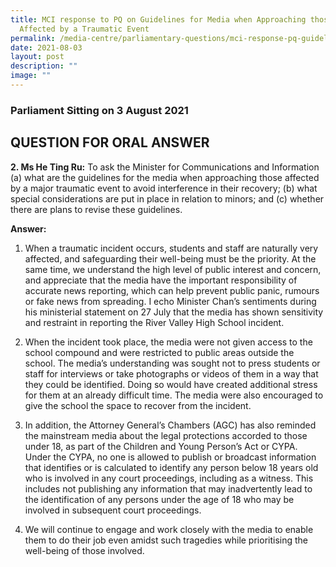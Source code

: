```yaml
---
title: MCI response to PQ on Guidelines for Media when Approaching those
  Affected by a Traumatic Event
permalink: /media-centre/parliamentary-questions/mci-response-pq-guidelines-media-approach-traumatic-event/
date: 2021-08-03
layout: post
description: ""
image: ""
---
```

### Parliament Sitting on 3 August 2021

QUESTION FOR ORAL ANSWER
------------------------

  
**2\. Ms He Ting Ru:** To ask the Minister for Communications and Information (a) what are the guidelines for the media when approaching those affected by a major traumatic event to avoid interference in their recovery; (b) what special considerations are put in place in relation to minors; and (c) whether there are plans to revise these guidelines.  
  
**Answer:**  

1. When a traumatic incident occurs, students and staff are naturally very affected, and safeguarding their well-being must be the priority. At the same time, we understand the high level of public interest and concern, and appreciate that the media have the important responsibility of accurate news reporting, which can help prevent public panic, rumours or fake news from spreading. I echo Minister Chan’s sentiments during his ministerial statement on 27 July that the media has shown sensitivity and restraint in reporting the River Valley High School incident.  
  
2. When the incident took place, the media were not given access to the school compound and were restricted to public areas outside the school. The media’s understanding was sought not to press students or staff for interviews or take photographs or videos of them in a way that they could be identified. Doing so would have created additional stress for them at an already difficult time. The media were also encouraged to give the school the space to recover from the incident.   
  
3. In addition, the Attorney General’s Chambers (AGC) has also reminded the mainstream media about the legal protections accorded to those under 18, as part of the Children and Young Person’s Act or CYPA. Under the CYPA, no one is allowed to publish or broadcast information that identifies or is calculated to identify any person below 18 years old who is involved in any court proceedings, including as a witness. This includes not publishing any information that may inadvertently lead to the identification of any persons under the age of 18 who may be involved in subsequent court proceedings.  
  
4. We will continue to engage and work closely with the media to enable them to do their job even amidst such tragedies while prioritising the well-being of those involved.
